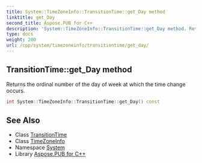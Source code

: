 ```yaml
---
title: System::TimeZoneInfo::TransitionTime::get_Day method
linktitle: get_Day
second_title: Aspose.PUB for C++
description: 'System::TimeZoneInfo::TransitionTime::get_Day method. Returns the ordinal number of the day of week at which the time change occurs in C++.'
type: docs
weight: 200
url: /cpp/system/timezoneinfo/transitiontime/get_day/
---
```

## TransitionTime::get_Day method


Returns the ordinal number of the day of week at which the time change occurs.

```cpp
int System::TimeZoneInfo::TransitionTime::get_Day() const
```

## See Also

* Class [TransitionTime](../)
* Class [TimeZoneInfo](../../)
* Namespace [System](../../../)
* Library [Aspose.PUB for C++](../../../../)
